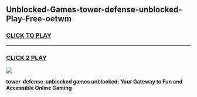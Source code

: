 
## Unblocked-Games-tower-defense-unblocked-Play-Free-oetwm
<h3>
<a href="https://premium76.site?title=tower-defense-unblocked&ref=10A">CLICK TO PLAY</a></h3>
<hr>

<h3>
<a href="https://premium76.site?title=tower-defense-unblocked&ref=10A">CLICK 2 PLAY</a>
  
</h3>

<a href="https://premium76.site?title=tower-defense-unblocked&ref=10A"><img src="https://clearcache.store/games.png"></a>


**tower-defense-unblocked games unblocked: Your Gateway to Fun and Accessible Online Gaming**
